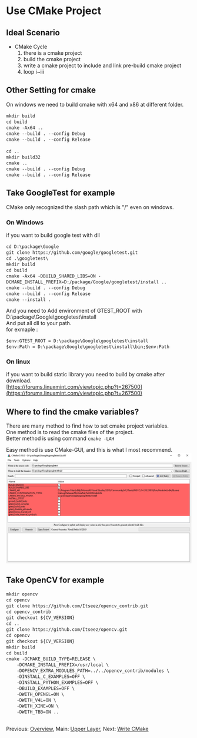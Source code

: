 # Use CMake Project

## Ideal Scenario
* CMake Cycle
  1. there is a cmake project  
  2. build the cmake project  
  3. write a cmake project to include and link pre-build cmake project  
  4. loop i~iii

## Other Setting for cmake
On windows we need to build cmake with x64 and x86 at different folder.  
```
mkdir build
cd build
cmake -Ax64 ..
cmake --build . --config Debug
cmake --build . --config Release

cd ..
mkdir build32
cmake ..
cmake --build . --config Debug
cmake --build . --config Release
```

## Take GoogleTest for example
CMake only recognized the slash path which is "/" even on windows.  

### On Windows 
if you want to build google test with dll 
```
cd D:\package\Google
git clone https://github.com/google/googletest.git
cd .\googletest\
mkdir build
cd build
cmake -Ax64 -DBUILD_SHARED_LIBS=ON -DCMAKE_INSTALL_PREFIX=D:/package/Google/googletest/install ..
cmake --build . --config Debug
cmake --build . --config Release
cmake --install .
```
And you need to Add environment of GTEST_ROOT with D:\package\Google\googletest\install  
And put all dll to your path.  
for exmaple :
```
$env:GTEST_ROOT = D:\package\Google\googletest\install
$env:Path = D:\package\Google\googletest\install\bin;$env:Path
```

### On linux 
if you want to build static library you need to build by cmake after download.  
[https://forums.linuxmint.com/viewtopic.php?t=267500](https://forums.linuxmint.com/viewtopic.php?t=267500)

## Where to find the cmake variables?
There are many method to find how to set cmake project variables.   
One method is to read the cmake files of the project.  
Better method is using command `cmake -LAH`  

Easy method is use CMake-GUI, and this is what I most recommend.  
<img src="https://github.com/sidneyniuhtc/sidneyniuhtc.github.io/raw/master/CMakeTutorial/1.%20Use/cmake-gui.PNG"/>


## Take OpenCV for example
```
mkdir opencv
cd opencv
git clone https://github.com/Itseez/opencv_contrib.git
cd opencv_contrib
git checkout ${CV_VERSION}
cd ..
git clone https://github.com/Itseez/opencv.git
cd opencv
git checkout ${CV_VERSION}
mkdir build
cd build
cmake -DCMAKE_BUILD_TYPE=RELEASE \
    -DCMAKE_INSTALL_PREFIX=/usr/local \
    -DOPENCV_EXTRA_MODULES_PATH=../../opencv_contrib/modules \
    -DINSTALL_C_EXAMPLES=OFF \
    -DINSTALL_PYTHON_EXAMPLES=OFF \
    -DBUILD_EXAMPLES=OFF \
    -DWITH_OPENGL=ON \
    -DWITH_V4L=ON \
    -DWITH_XINE=ON \
    -DWITH_TBB=ON ..
     
```

Previous: [Overview](../0.%20Overview/), 
Main: [Upper Layer](../), 
Next: [Write CMake](../2.%20Write/00%20Basic%20Concept/)
